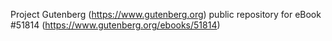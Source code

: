 Project Gutenberg (https://www.gutenberg.org) public repository for
eBook #51814 (https://www.gutenberg.org/ebooks/51814)
